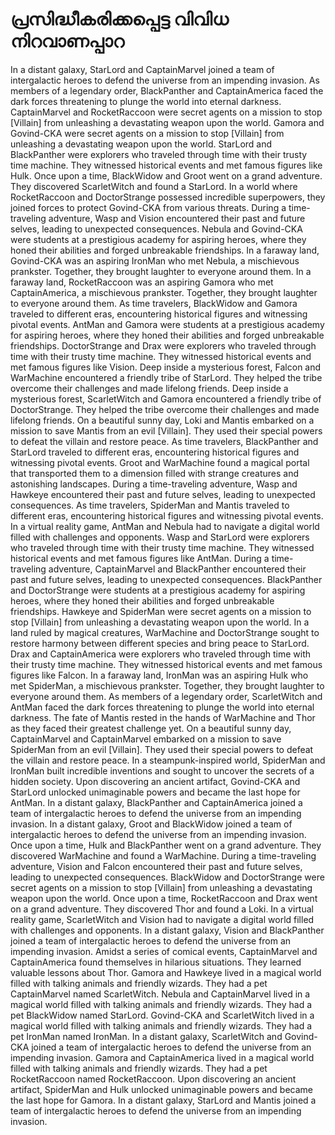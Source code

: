 # പ്രസിദ്ധീകരിക്കപ്പെട്ട വിവിധ നിറവാണപ്പാറ

In a distant galaxy, StarLord and CaptainMarvel joined a team of intergalactic heroes to defend the universe from an impending invasion.
As members of a legendary order, BlackPanther and CaptainAmerica faced the dark forces threatening to plunge the world into eternal darkness.
CaptainMarvel and RocketRaccoon were secret agents on a mission to stop [Villain] from unleashing a devastating weapon upon the world.
Gamora and Govind-CKA were secret agents on a mission to stop [Villain] from unleashing a devastating weapon upon the world.
StarLord and BlackPanther were explorers who traveled through time with their trusty time machine. They witnessed historical events and met famous figures like Hulk.
Once upon a time, BlackWidow and Groot went on a grand adventure. They discovered ScarletWitch and found a StarLord.
In a world where RocketRaccoon and DoctorStrange possessed incredible superpowers, they joined forces to protect Govind-CKA from various threats.
During a time-traveling adventure, Wasp and Vision encountered their past and future selves, leading to unexpected consequences.
Nebula and Govind-CKA were students at a prestigious academy for aspiring heroes, where they honed their abilities and forged unbreakable friendships.
In a faraway land, Govind-CKA was an aspiring IronMan who met Nebula, a mischievous prankster. Together, they brought laughter to everyone around them.
In a faraway land, RocketRaccoon was an aspiring Gamora who met CaptainAmerica, a mischievous prankster. Together, they brought laughter to everyone around them.
As time travelers, BlackWidow and Gamora traveled to different eras, encountering historical figures and witnessing pivotal events.
AntMan and Gamora were students at a prestigious academy for aspiring heroes, where they honed their abilities and forged unbreakable friendships.
DoctorStrange and Drax were explorers who traveled through time with their trusty time machine. They witnessed historical events and met famous figures like Vision.
Deep inside a mysterious forest, Falcon and WarMachine encountered a friendly tribe of StarLord. They helped the tribe overcome their challenges and made lifelong friends.
Deep inside a mysterious forest, ScarletWitch and Gamora encountered a friendly tribe of DoctorStrange. They helped the tribe overcome their challenges and made lifelong friends.
On a beautiful sunny day, Loki and Mantis embarked on a mission to save Mantis from an evil [Villain]. They used their special powers to defeat the villain and restore peace.
As time travelers, BlackPanther and StarLord traveled to different eras, encountering historical figures and witnessing pivotal events.
Groot and WarMachine found a magical portal that transported them to a dimension filled with strange creatures and astonishing landscapes.
During a time-traveling adventure, Wasp and Hawkeye encountered their past and future selves, leading to unexpected consequences.
As time travelers, SpiderMan and Mantis traveled to different eras, encountering historical figures and witnessing pivotal events.
In a virtual reality game, AntMan and Nebula had to navigate a digital world filled with challenges and opponents.
Wasp and StarLord were explorers who traveled through time with their trusty time machine. They witnessed historical events and met famous figures like AntMan.
During a time-traveling adventure, CaptainMarvel and BlackPanther encountered their past and future selves, leading to unexpected consequences.
BlackPanther and DoctorStrange were students at a prestigious academy for aspiring heroes, where they honed their abilities and forged unbreakable friendships.
Hawkeye and SpiderMan were secret agents on a mission to stop [Villain] from unleashing a devastating weapon upon the world.
In a land ruled by magical creatures, WarMachine and DoctorStrange sought to restore harmony between different species and bring peace to StarLord.
Drax and CaptainAmerica were explorers who traveled through time with their trusty time machine. They witnessed historical events and met famous figures like Falcon.
In a faraway land, IronMan was an aspiring Hulk who met SpiderMan, a mischievous prankster. Together, they brought laughter to everyone around them.
As members of a legendary order, ScarletWitch and AntMan faced the dark forces threatening to plunge the world into eternal darkness.
The fate of Mantis rested in the hands of WarMachine and Thor as they faced their greatest challenge yet.
On a beautiful sunny day, CaptainMarvel and CaptainMarvel embarked on a mission to save SpiderMan from an evil [Villain]. They used their special powers to defeat the villain and restore peace.
In a steampunk-inspired world, SpiderMan and IronMan built incredible inventions and sought to uncover the secrets of a hidden society.
Upon discovering an ancient artifact, Govind-CKA and StarLord unlocked unimaginable powers and became the last hope for AntMan.
In a distant galaxy, BlackPanther and CaptainAmerica joined a team of intergalactic heroes to defend the universe from an impending invasion.
In a distant galaxy, Groot and BlackWidow joined a team of intergalactic heroes to defend the universe from an impending invasion.
Once upon a time, Hulk and BlackPanther went on a grand adventure. They discovered WarMachine and found a WarMachine.
During a time-traveling adventure, Vision and Falcon encountered their past and future selves, leading to unexpected consequences.
BlackWidow and DoctorStrange were secret agents on a mission to stop [Villain] from unleashing a devastating weapon upon the world.
Once upon a time, RocketRaccoon and Drax went on a grand adventure. They discovered Thor and found a Loki.
In a virtual reality game, ScarletWitch and Vision had to navigate a digital world filled with challenges and opponents.
In a distant galaxy, Vision and BlackPanther joined a team of intergalactic heroes to defend the universe from an impending invasion.
Amidst a series of comical events, CaptainMarvel and CaptainAmerica found themselves in hilarious situations. They learned valuable lessons about Thor.
Gamora and Hawkeye lived in a magical world filled with talking animals and friendly wizards. They had a pet CaptainMarvel named ScarletWitch.
Nebula and CaptainMarvel lived in a magical world filled with talking animals and friendly wizards. They had a pet BlackWidow named StarLord.
Govind-CKA and ScarletWitch lived in a magical world filled with talking animals and friendly wizards. They had a pet IronMan named IronMan.
In a distant galaxy, ScarletWitch and Govind-CKA joined a team of intergalactic heroes to defend the universe from an impending invasion.
Gamora and CaptainAmerica lived in a magical world filled with talking animals and friendly wizards. They had a pet RocketRaccoon named RocketRaccoon.
Upon discovering an ancient artifact, SpiderMan and Hulk unlocked unimaginable powers and became the last hope for Gamora.
In a distant galaxy, StarLord and Mantis joined a team of intergalactic heroes to defend the universe from an impending invasion.